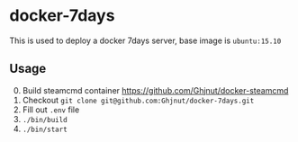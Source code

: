 # docker-7days
This is used to deploy a docker 7days server, base image is `ubuntu:15.10`

## Usage
0. Build steamcmd container https://github.com/Ghjnut/docker-steamcmd
1. Checkout `git clone git@github.com:Ghjnut/docker-7days.git`
2. Fill out `.env` file
3. `./bin/build`
4. `./bin/start`
